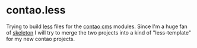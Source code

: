 contao.less
===========

Trying to build [less][less] files for the [contao cms][contao] modules. Since I'm a huge fan of [skeleton][skeleton] I will try to merge the two projects into a kind of "less-template" for my new contao projects.

[less]: http://lesscss.org/
[contao]: http://contao.org/
[skeleton]: http://getskeleton.com